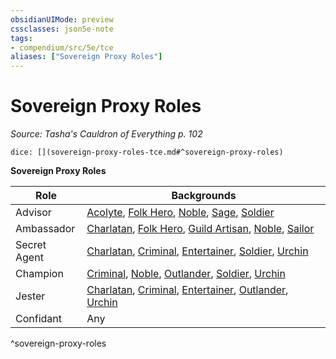 ```yaml
---
obsidianUIMode: preview
cssclasses: json5e-note
tags:
- compendium/src/5e/tce
aliases: ["Sovereign Proxy Roles"]
---
```

# Sovereign Proxy Roles
*Source: Tasha's Cauldron of Everything p. 102* 

`dice: [](sovereign-proxy-roles-tce.md#^sovereign-proxy-roles)`

**Sovereign Proxy Roles**

| Role | Backgrounds |
|------|-------------|
| Advisor | [Acolyte](2.%20GM%20Tools/5eTools%20Compendium%20&%20Rules/_compendium/backgrounds/b_acolyte.md), [Folk Hero](b_folk-hero.md), [Noble](2.%20GM%20Tools/5eTools%20Compendium%20&%20Rules/_compendium/backgrounds/b_noble.md), [Sage](b_sage.md), [Soldier](b_soldier.md) |
| Ambassador | [Charlatan](b_charlatan.md), [Folk Hero](b_folk-hero.md), [Guild Artisan](b_guild-artisan.md), [Noble](2.%20GM%20Tools/5eTools%20Compendium%20&%20Rules/_compendium/backgrounds/b_noble.md), [Sailor](b_sailor.md) |
| Secret Agent | [Charlatan](b_charlatan.md), [Criminal](b_criminal.md), [Entertainer](b_entertainer.md), [Soldier](b_soldier.md), [Urchin](b_urchin.md) |
| Champion | [Criminal](b_criminal.md), [Noble](2.%20GM%20Tools/5eTools%20Compendium%20&%20Rules/_compendium/backgrounds/b_noble.md), [Outlander](b_outlander.md), [Soldier](b_soldier.md), [Urchin](b_urchin.md) |
| Jester | [Charlatan](b_charlatan.md), [Criminal](b_criminal.md), [Entertainer](b_entertainer.md), [Outlander](b_outlander.md), [Urchin](b_urchin.md) |
| Confidant | Any |
^sovereign-proxy-roles